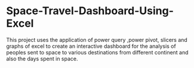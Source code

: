 # Space-Travel-Dashboard-Using-Excel
This project uses the application of power query ,power pivot, slicers and graphs of excel to create an interactive dashboard for the analysis of peoples sent to space to various destinations from different continent and also the days spent in space.
